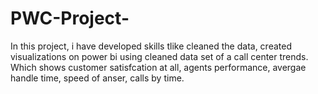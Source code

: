 # PWC-Project-
In this project, i have developed skills tlike cleaned the data, created visualizations on power bi using cleaned data set of a call center trends. Which shows customer satisfcation at all, agents performance, avergae handle time, speed of anser, calls by time.
